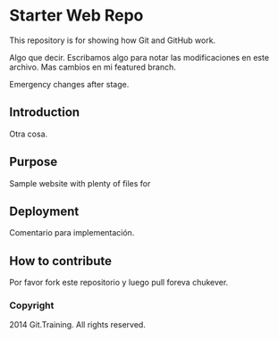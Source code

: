 # Starter Web Repo

This repository is for showing how Git and GitHub work.

Algo que decir. Escribamos algo para notar las modificaciones en este archivo. Mas cambios en mi featured branch.

Emergency changes after stage.


## Introduction

Otra cosa.

## Purpose

Sample website with plenty of files for

## Deployment

Comentario para implementación.

## How to contribute

Por favor fork este repositorio y luego pull foreva chukever.

### Copyright

2014 Git.Training. All rights reserved.